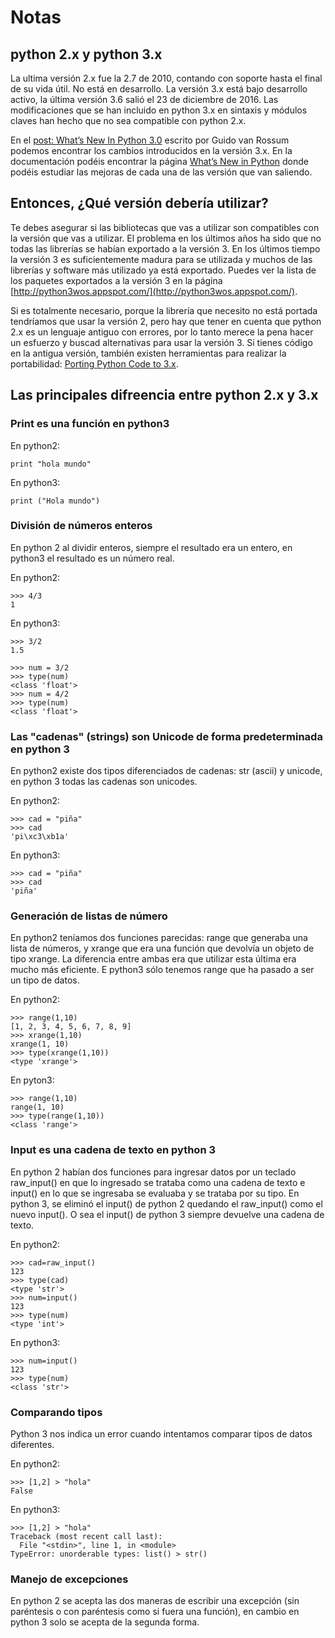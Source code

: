 # Notas

## python 2.x y python 3.x

La ultima versión 2.x fue la 2.7 de 2010, contando con soporte hasta el final de su vida útil. No está en desarrollo.
La versión 3.x está bajo desarrollo activo, la última versión 3.6 salió el 23 de diciembre de 2016. Las modificaciones que se han incluido en python 3.x en sintaxis y módulos claves han hecho que no sea compatible con python 2.x.

En el [post: What’s New In Python 3.0](https://docs.python.org/3.0/whatsnew/3.0.html) escrito por Guido van Rossum podemos encontrar los cambios introducidos en la versión 3.x. En la documentación podéis encontrar la página [What’s New in Python](https://docs.python.org/3/whatsnew/index.html) donde podéis estudiar las mejoras de cada una de las versión que van saliendo.

## Entonces, ¿Qué versión debería utilizar? 

Te debes asegurar si las bibliotecas que vas a utilizar son compatibles con la versión que vas a utilizar. El problema en los últimos años ha sido que no todas las librerías se habían exportado a la versión 3. En los últimos tiempo la versión 3 es suficientemente madura para se utilizada y muchos de las librerías y software más utilizado ya está exportado. Puedes ver la lista de los paquetes exportados a la versión 3 en la página [http://python3wos.appspot.com/](http://python3wos.appspot.com/).

Si es totalmente necesario, porque la librería que necesito no está portada tendríamos que usar la versión 2, pero hay que tener en cuenta que python 2.x es un lenguaje antiguo con errores, por lo tanto merece la pena hacer un esfuerzo y buscad alternativas para usar la versión 3. Si tienes código en la antigua versión, también existen herramientas para realizar la portabilidad: [Porting Python Code to 3.x](https://wiki.python.org/moin/PortingPythonToPy3k).

## Las principales difreencia entre python 2.x y 3.x

### Print es una función en python3

En python2:

	print "hola mundo"

En python3:

	print ("Hola mundo")

### División de números enteros

En python 2 al dividir enteros, siempre el resultado era un entero, en python3 el resultado es un número real.

En python2:

	>>> 4/3
	1

En python3:

	>>> 3/2
	1.5

	>>> num = 3/2
	>>> type(num)
	<class 'float'>
	>>> num = 4/2
	>>> type(num)
	<class 'float'>

### Las "cadenas" (strings) son Unicode de forma predeterminada en python 3

En python2 existe dos tipos diferenciados de cadenas: str (ascii) y unicode, en python 3 todas las cadenas son unicodes.

En python2:

	>>> cad = "piña"
	>>> cad
	'pi\xc3\xb1a'


En python3: 

	>>> cad = "piña"
	>>> cad
	'piña'

### Generación de listas de número

En python2 teníamos dos funciones parecidas: range que generaba una lista de números, y xrange que era una función que devolvía un objeto de tipo xrange. La diferencia entre ambas era que utilizar esta última era mucho más eficiente. E python3 sólo tenemos range que ha pasado a ser un tipo de datos.

En python2:

	>>> range(1,10)
	[1, 2, 3, 4, 5, 6, 7, 8, 9]
	>>> xrange(1,10)
	xrange(1, 10)
	>>> type(xrange(1,10))
	<type 'xrange'>

En pyton3:

	>>> range(1,10)
	range(1, 10)
	>>> type(range(1,10))
	<class 'range'>

### Input es una cadena de texto en python 3

En python 2 habían dos funciones para ingresar datos por un teclado raw_input() en que lo ingresado se trataba como una cadena de texto e input() en lo que se ingresaba se evaluaba y se trataba por su tipo. En python 3, se eliminó el input() de python 2 quedando el raw_input() como el nuevo input(). O sea el input() de python 3 siempre devuelve una cadena de texto.

En python2:

	>>> cad=raw_input()
	123
	>>> type(cad)
	<type 'str'>
	>>> num=input()
	123
	>>> type(num)
	<type 'int'>

En python3:

	>>> num=input()
	123
	>>> type(num)
	<class 'str'>

### Comparando tipos

Python 3 nos indica un error cuando intentamos comparar tipos de datos diferentes.

En python2:

	>>> [1,2] > "hola"
	False

En python3:

	>>> [1,2] > "hola"
	Traceback (most recent call last):
	  File "<stdin>", line 1, in <module>
	TypeError: unorderable types: list() > str()

### Manejo de excepciones

En python 2 se acepta las dos maneras de escribir una excepción (sin paréntesis o con paréntesis como si fuera una función), en cambio en python 3 solo se acepta de la segunda forma.